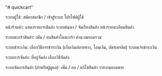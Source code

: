 "# quickcart"

ระบบผู้ใช้:
    สมัครสมาชิก / เข้าสู่ระบบ
    โปรไฟล์ผู้ใช้

หน้าร้านค้า:
    แสดงรายการสินค้า
    ระบบค้นหา / จัดเรียงสินค้า
    หน้ารายละเอียดสินค้า

ระบบตะกร้าสินค้า:
    เพิ่ม / ลบสินค้าในตะกร้า
    คำนวณยอดรวม

ระบบชำระเงิน:
    เลือกวิธีการชำระเงิน (เก็บเงินปลายทาง, โอนเงิน, บัตรเครดิต)
    ระบบแจ้งชำระเงิน

ระบบการจัดส่ง:
    ที่อยู่จัดส่ง
    เลือกวิธีจัดส่ง

ระบบจัดการสินค้า (สำหรับผู้ดูแล):
    เพิ่ม / ลบ / แก้ไขสินค้า
    รายงานยอดขาย